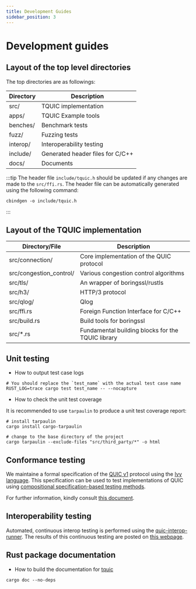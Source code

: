 ```yaml
---
title: Development Guides
sidebar_position: 3
---
```


# Development guides


## Layout of the top level directories

The top directories are as followings:

| Directory | Description |
| --------- | ----------- |
| src/       | TQUIC implementation |
| apps/      | TQUIC Example tools |
| benches/   | Benchmark tests |
| fuzz/      | Fuzzing tests |
| interop/   | Interoperability testing |
| include/   | Generated header files for C/C++ |
| docs/      | Documents |

:::tip
The header file `include/tquic.h` should be updated if any changes are made to the `src/ffi.rs`.
The header file can be automatically generated using the following command:
```
cbindgen -o include/tquic.h
```
:::


## Layout of the TQUIC implementation

| Directory/File | Description |
| -------------- | ----------- |
| src/connection/         | Core implementation of the QUIC protocol |
| src/congestion_control/ | Various congestion control algorithms |
| src/tls/                | An wrapper of boringssl/rustls |
| src/h3/                 | HTTP/3 protocol |
| src/qlog/               | Qlog |
| src/ffi.rs                | Foreign Function Interface for C/C++ |
| src/build.rs              | Build tools for boringssl |
| src/\*.rs                 | Fundamental building blocks for the TQUIC library |

## Unit testing

* How to output test case logs

```
# You should replace the `test_name` with the actual test case name
RUST_LOG=trace cargo test test_name -- --nocapture
```

* How to check the unit test coverage

It is recommended to use `tarpaulin` to produce a unit test coverage report:

```
# install tarpaulin
cargo install cargo-tarpaulin

# change to the base directory of the project
cargo tarpaulin --exclude-files "src/third_party/*" -o html
```


## Conformance testing

We maintaine a formal specification of the [QUIC v1](https://datatracker.ietf.org/doc/html/rfc9000) protocol using the [Ivy language](http://microsoft.github.io/ivy/). This specification can be used to test implementations of QUIC using [compositional specification-based testing methods](https://dl.acm.org/doi/10.1145/3341302.3342087).

For further information, kindly consult [this document](../further_readings/conformance).


## Interoperability testing

Automated, continuous interop testing is performed using the [quic-interop-runner](https://github.com/marten-seemann/quic-interop-runner/tree/master). The results of this continuous testing are posted on [this webpage](https://interop.seemann.io/).


## Rust package documentation

* How to build the documentation for [tquic](https://docs.rs/tquic)

```
cargo doc --no-deps
```
